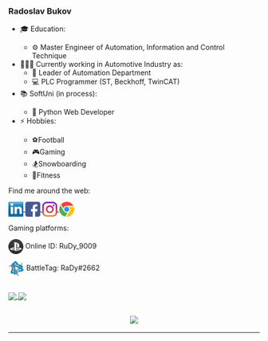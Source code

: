 ### Radoslav Bukov

<ul>
    <li>🎓 Education: </li>
        <ul>
            <li>⚙️ Master Engineer of Automation, Information and Control Technique</li>
        </ul>
    <li>👨🏼‍💻 Currently working in Automotive Industry as:
        <ul>
            <li>📝 Leader of Automation Department</li>
            <li>💻 PLC Programmer (ST, Beckhoff, TwinCAT)</li>
        </ul>
    </li>
    <li>📚 SoftUni (in process): </li>
          <ul>
            <li>🐍 Python Web Developer</li>
          </ul>
    <li>⚡ Hobbies:</li>
          <ul>
            <li>⚽️Football</li>
            <li>🎮Gaming</li>
            <li>🏂Snowboarding</li>
            <li>🦾Fitness</li>
          </ul>
</ul>

Find me around the web:
<p align="left">
<a href="https://www.linkedin.com/in/radoslav-bukov-b0a62183/" target="blank"><img align="center" src="https://github.com/RadoslavBukov/RadoslavBukov/blob/main/Social/transparent-Linkedin-logo-icon.png" alt="" height="30" /> </a>
<a href="https://www.facebook.com/RadoslawBukow/" target="blank"><img align="center" src="https://github.com/RadoslavBukov/RadoslavBukov/blob/main/Social/facebook.png" alt="" height="30" /> </a>
<a href="https://www.instagram.com/radoslav_bukov/" target="blank"><img align="center" src="https://github.com/RadoslavBukov/RadoslavBukov/blob/main/Social/instagram.png" alt="" height="30" /> </a>
<a href="mailto:radoslaw.bukow@gmail.com" target="blank"><img align="center" src="https://github.com/RadoslavBukov/RadoslavBukov/blob/main/Social/chrome.png" alt="" height="30" /> </a>
</p>

Gaming platforms:

<a href=" " target="blank"><img align="center" src="https://github.com/RadoslavBukov/RadoslavBukov/blob/main/Games/PlayStation.png" height="30" /></a> Online ID: RuDy_9009

<a href=" " target="blank"><img align="center" src="https://github.com/RadoslavBukov/RadoslavBukov/blob/main/Games/Battlenet.png" height="30" /></a> BattleTag: RaDy#2662

<br/>
<a href="https://github.com/RadoslavBukov">
  <img align="center" src="https://github-readme-stats.vercel.app/api/top-langs/?username=RadoslavBukov&layout=compact&theme=dark" />
</a>
<a href="https://github.com/RadoslavBukov">
  <img align="center" src="https://github-readme-stats.vercel.app/api?username=RadoslavBukov&show_icons=true&hide_title=true&count_private=true&theme=dark" />
</a>

<br/>
<br/>

<p align="center"> 
<img align="" height='200px' color="black" src="https://raw.githubusercontent.com/rodrigograca31/rodrigograca31/master/matrix.svg" />
</p>
<hr>

<!-- new branch
![snake gif](https://github.com/RadoslavBukov/RadoslavBukov/blob/main/Gif/github-contribution-grid-snake.svg)
<p align="center"> 
-->
<!--
Emoticons: 🏂💚🦾🔝🏝😋🏔🤩👻🙏🏼👍🏼🤛🏼🤜🏼🧠👨🏼‍💻🐍🌿🌱🍃⚽️🏆🥇🎮🏍🚙⌚️📱💻🖥⚙️🎉📬🫀📚👨🏼‍🎓🎓
-->

